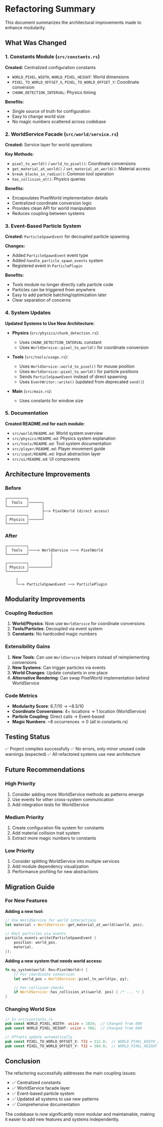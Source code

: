 # Refactoring Summary

This document summarizes the architectural improvements made to enhance modularity.

## What Was Changed

### 1. Constants Module (`src/constants.rs`)
**Created:** Centralized configuration constants
- `WORLD_PIXEL_WIDTH`, `WORLD_PIXEL_HEIGHT`: World dimensions
- `PIXEL_TO_WORLD_OFFSET_X`, `PIXEL_TO_WORLD_OFFSET_Y`: Coordinate conversion
- `CHUNK_DETECTION_INTERVAL`: Physics timing

**Benefits:**
- Single source of truth for configuration
- Easy to change world size
- No magic numbers scattered across codebase

### 2. WorldService Facade (`src/world/service.rs`)
**Created:** Service layer for world operations

**Key Methods:**
- `pixel_to_world()` / `world_to_pixel()`: Coordinate conversions
- `get_material_at_world()` / `set_material_at_world()`: Material access
- `break_blocks_in_radius()`: Common tool operation
- `has_collision_at()`: Physics queries

**Benefits:**
- Encapsulates PixelWorld implementation details
- Centralized coordinate conversion logic
- Provides clean API for world manipulation
- Reduces coupling between systems

### 3. Event-Based Particle System
**Created:** `ParticleSpawnEvent` for decoupled particle spawning

**Changes:**
- Added `ParticleSpawnEvent` event type
- Added `handle_particle_spawn_events` system
- Registered event in `ParticlePlugin`

**Benefits:**
- Tools module no longer directly calls particle code
- Particles can be triggered from anywhere
- Easy to add particle batching/optimization later
- Clear separation of concerns

### 4. System Updates
**Updated Systems to Use New Architecture:**

- **Physics** (`src/physics/chunk_detection.rs`):
  - Uses `CHUNK_DETECTION_INTERVAL` constant
  - Uses `WorldService::pixel_to_world()` for coordinate conversion

- **Tools** (`src/tools/usage.rs`):
  - Uses `WorldService::world_to_pixel()` for mouse position
  - Uses `WorldService::pixel_to_world()` for particle positions
  - Sends `ParticleSpawnEvent` instead of direct spawning
  - Uses `EventWriter::write()` (updated from deprecated `send()`)

- **Main** (`src/main.rs`):
  - Uses constants for window size

### 5. Documentation
**Created README.md for each module:**
- `src/world/README.md`: World system overview
- `src/physics/README.md`: Physics system explanation
- `src/tools/README.md`: Tool system documentation
- `src/player/README.md`: Player movement guide
- `src/input/README.md`: Input abstraction layer
- `src/ui/README.md`: UI components

## Architecture Improvements

### Before
```
┌─────────┐
│  Tools  │──────┐
└─────────┘      │
                 ├──> PixelWorld (direct access)
┌─────────┐      │
│ Physics │──────┘
└─────────┘
```

### After
```
┌─────────┐
│  Tools  │────> WorldService ───> PixelWorld
└─────────┘          │
                     │
┌─────────┐          │
│ Physics │──────────┘
└─────────┘

     │
     └──> ParticleSpawnEvent ──> ParticlePlugin
```

## Modularity Improvements

### Coupling Reduction
1. **World/Physics**: Now use `WorldService` for coordinate conversions
2. **Tools/Particles**: Decoupled via event system
3. **Constants**: No hardcoded magic numbers

### Extensibility Gains
1. **New Tools**: Can use `WorldService` helpers instead of reimplementing conversions
2. **New Systems**: Can trigger particles via events
3. **World Changes**: Update constants in one place
4. **Alternative Rendering**: Can swap PixelWorld implementation behind WorldService

### Code Metrics
- **Modularity Score**: 6.7/10 → ~8.5/10
- **Coordinate Conversions**: 4+ locations → 1 location (WorldService)
- **Particle Coupling**: Direct calls → Event-based
- **Magic Numbers**: ~8 occurrences → 0 (all in constants.rs)

## Testing Status
✅ Project compiles successfully
✅ No errors, only minor unused code warnings (expected)
✅ All refactored systems use new architecture

## Future Recommendations

### High Priority
1. Consider adding more WorldService methods as patterns emerge
2. Use events for other cross-system communication
3. Add integration tests for WorldService

### Medium Priority
1. Create configuration file system for constants
2. Add material collision trait system
3. Extract more magic numbers to constants

### Low Priority
1. Consider splitting WorldService into multiple services
2. Add module dependency visualization
3. Performance profiling for new abstractions

## Migration Guide

### For New Features

**Adding a new tool:**
```rust
// Use WorldService for world interactions
let material = WorldService::get_material_at_world(&world, pos);

// Emit particles via events
particle_events.write(ParticleSpawnEvent {
    position: world_pos,
    material,
});
```

**Adding a new system that needs world access:**
```rust
fn my_system(world: Res<PixelWorld>) {
    // For coordinate conversion
    let world_pos = WorldService::pixel_to_world(px, py);

    // For collision checks
    if WorldService::has_collision_at(&world, pos) { /* ... */ }
}
```

### Changing World Size
```rust
// In src/constants.rs
pub const WORLD_PIXEL_WIDTH: usize = 1024;  // Changed from 800
pub const WORLD_PIXEL_HEIGHT: usize = 768;  // Changed from 600

// Offsets update automatically
pub const PIXEL_TO_WORLD_OFFSET_X: f32 = 512.0;  // WORLD_PIXEL_WIDTH / 2
pub const PIXEL_TO_WORLD_OFFSET_Y: f32 = 384.0;  // WORLD_PIXEL_HEIGHT / 2
```

## Conclusion

The refactoring successfully addresses the main coupling issues:
- ✅ Centralized constants
- ✅ WorldService facade layer
- ✅ Event-based particle system
- ✅ Updated all systems to use new patterns
- ✅ Comprehensive documentation

The codebase is now significantly more modular and maintainable, making it easier to add new features and systems independently.
